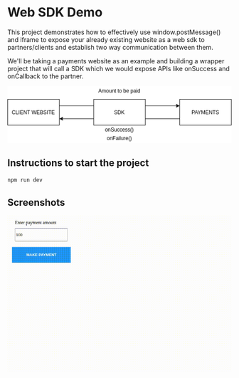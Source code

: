 # Web SDK Demo

This project demonstrates how to effectively use window.postMessage() and iframe to expose your already existing website as a web sdk to partners/clients and establish two way communication between them.

We'll be taking a payments website as an example and building a wrapper project that will call a SDK which we would expose APIs like onSuccess and onCallback to the partner.

![project demo](./docs/stucture.png)

## Instructions to start the project

```bash
npm run dev
```

## Screenshots

![project demo](./docs/project.gif)
